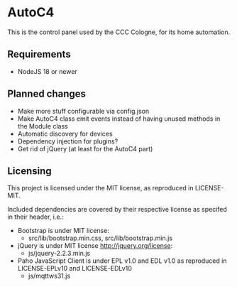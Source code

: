 # AutoC4

This is the control panel used by the CCC Cologne, for its home automation.

## Requirements

- NodeJS 18 or newer

## Planned changes

* Make more stuff configurable via config.json
* Make AutoC4 class emit events instead of having unused methods in the Module class
* Automatic discovery for devices
* Dependency injection for plugins?
* Get rid of jQuery (at least for the AutoC4 part)

## Licensing

This project is licensed under the MIT license, as reproduced in LICENSE-MIT.

Included dependencies are covered by their respective license as specifed in their header, i.e.:

* Bootstrap is under MIT license:
  * src/lib/bootstrap.min.css, src/lib/bootstrap.min.js
* jQuery is under MIT license <http://jquery.org/license>:
  * js/jquery-2.2.3.min.js
* Paho JavaScript Client is under EPL v1.0 and EDL v1.0 as reproduced in LICENSE-EPLv10 and LICENSE-EDLv10
  * js/mqttws31.js
